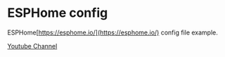 # ESPHome config

ESPHome[https://esphome.io/](https://esphome.io/) config file example.

[Youtube Channel](https://www.youtube.com/channel/UCFaY_nIV-u9ZAztMxjng0ew)









